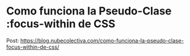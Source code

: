 # Como funciona la Pseudo-Clase :focus-within de CSS

Post: https://blog.nubecolectiva.com/como-funciona-la-pseudo-clase-focus-within-de-css/ 
